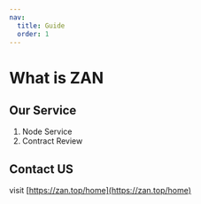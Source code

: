```yaml
---
nav:
  title: Guide
  order: 1
---
```


# What is ZAN

## Our Service

1. Node Service
1. Contract Review

## Contact US

visit [https://zan.top/home](https://zan.top/home)
